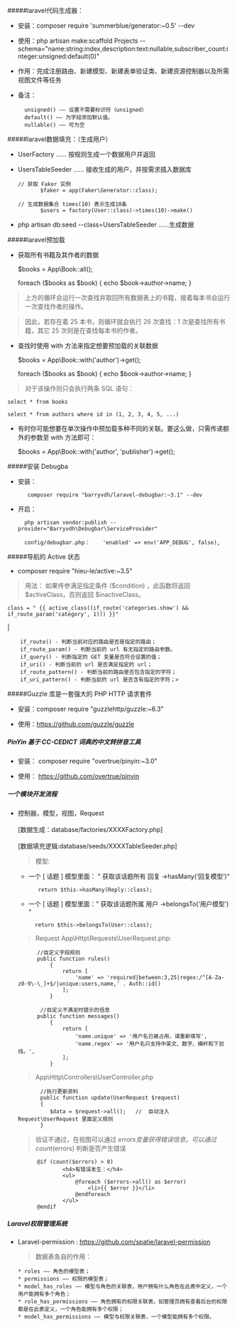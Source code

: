 #####laravel代码生成器：

* 安装：composer require 'summerblue/generator:~0.5' --dev

* 使用：php artisan make:scaffold Projects --schema="name:string:index,description:text:nullable,subscriber_count:integer:unsigned:default(0)"

 * 作用：完成注册路由、新建模型、新建表单验证类、新建资源控制器以及所需视图文件等任务
  
* 备注：  
 
        unsigned() —— 设置不需要标识符（unsigned）
        default() —— 为字段添加默认值。
        nullable() —— 可为空
   

#####laravel数据填充：（生成用户）

*   UserFactory  …… 按规则生成一个数据用户并返回
*   UsersTableSeeder …… 接收生成的用户，并按需求插入数据库 
    
        // 获取 Faker 实例
               $faker = app(Faker\Generator::class);
               
        // 生成数据集合 times(10) 表示生成10条
               $users = factory(User::class)->times(10)->make()
               
*    php artisan db:seed --class=UsersTableSeeder  ……生成数据


#####laravel预加载

* 获取所有书籍及其作者的数据


    $books = App\Book::all();
    
    foreach ($books as $book) {
        echo $book->author->name;
    }
    
> 上方的循环会运行一次查找并取回所有数据表上的书籍，接着每本书会运行一次查找作者的操作。

> 因此，若存在着 25 本书，则循环就会执行 26 次查找：1 次是查找所有书籍，其它 25 次则是在查找每本书的作者。

* 查找时使用 with 方法来指定想要预加载的关联数据


    $books = App\Book::with('author')->get();
    
    foreach ($books as $book) {
        echo $book->author->name;
    }
    
>对于该操作则只会执行两条 SQL 语句：

    select * from books
    
    select * from authors where id in (1, 2, 3, 4, 5, ...)
    
* 有时你可能想要在单次操作中预加载多种不同的关联。要这么做，只需传递额外的参数至 with 方法即可：
   
    $books = App\Book::with('author', 'publisher')->get();



#####安装 Debugba

* 安装：

         composer require "barryvdh/laravel-debugbar:~3.1" --dev
         
* 开启：

        php artisan vendor:publish --provider="Barryvdh\Debugbar\ServiceProvider"
        
        config/debugbar.php：    'enabled' => env('APP_DEBUG', false),
 

#####导航的 Active 状态

* composer require "hieu-le/active:~3.5"

>用法： 如果传参满足指定条件 ($condition) ，此函数将返回 $activeClass，否则返回 $inactiveClass。

    class = " {{ active_class((if_route('categories.show') && if_route_param('category', 1))) }}" 
    
|   

        if_route() - 判断当前对应的路由是否是指定的路由；
        if_route_param() - 判断当前的 url 有无指定的路由参数。
        if_query() - 判断指定的 GET 变量是否符合设置的值；
        if_uri() - 判断当前的 url 是否满足指定的 url；
        if_route_pattern() - 判断当前的路由是否包含指定的字符；
        if_uri_pattern() - 判断当前的 url 是否含有指定的字符；>


#####Guzzle 库是一套强大的 PHP HTTP 请求套件

* 安装：composer require "guzzlehttp/guzzle:~6.3"

* 使用：https://github.com/guzzle/guzzle


##### PinYin 基于 CC-CEDICT 词典的中文转拼音工具

* 安装：  composer require "overtrue/pinyin:~3.0"

* 使用：   https://github.com/overtrue/pinyin


    
##### 一个模块开发流程

* 控制器，模型，视图，Request <br><br>
    [数据生成：database/factories/XXXXFactory.php]   <br><br>
    [数据填充逻辑:database/seeds/XXXXTableSeeder.php]
    
    >模型:
    
    * 一个 [ 话题 ] 模型里面： " 获取该话题所有 回复 ->hasMany(‘回复模型’)"
            
             return $this->hasMany(Reply::class);

    * 一个 [ 话题 ] 模型里面：" 获取该话题所属 用户 ->belongsTo(‘用户模型’)  "
            
            return $this->belongsTo(User::class);
            
    > Request  App\Http\Requests\UserRequest.php:
    
            //自定义字段规则
            public function rules()
                {
                    return [
                        'name' => 'required|between:3,25|regex:/^[A-Za-z0-9\-\_]+$/|unique:users,name,' . Auth::id()
                    ];
                }
                
             //自定义不满足时提示的信息    
            public function messages()
                {
                    return [
                        'name.unique' => '用户名已被占用，请重新填写',
                        'name.regex' => '用户名只支持中英文、数字、横杆和下划线。',
                    ];
                }
            
    > App\Http\Controllers\UserController.php
    
             //执行更新资料
             public function update(UserRequest $request)
             {
                $data = $request->all();   //  自动注入 Request\UserRequest 里面定义规则
             }
         
    > 验证不通过，在视图可以通过 $errors 变量获得错误信息，可以通过 count($errors) 判断是否产生错误
    
            @if (count($errors) > 0)
                    <h4>有错误发生：</h4>
                    <ul>
                        @foreach ($errors->all() as $error)
                            <li>{{ $error }}</li>
                        @endforeach
                    </ul>
            @endif
            
    
##### Laravel权限管理系统

*   Laravel-permission : https://github.com/spatie/laravel-permission

    >数据表各自的作用：
    
        * roles —— 角色的模型表；
        * permissions —— 权限的模型表；
        * model_has_roles —— 模型与角色的关联表，用户拥有什么角色在此表中定义，一个用户能拥有多个角色；
        * role_has_permissions —— 角色拥有的权限关联表，如管理员拥有查看后台的权限都是在此表定义，一个角色能拥有多个权限；
        * model_has_permissions —— 模型与权限关联表，一个模型能拥有多个权限。